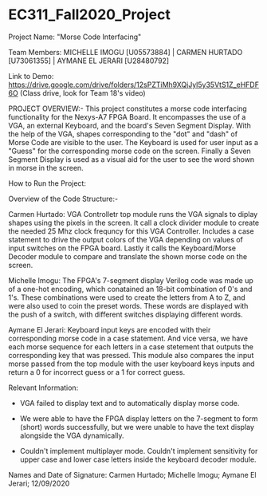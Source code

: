 # EC311_Fall2020_Project

Project Name: "Morse Code Interfacing"

Team Members: MICHELLE IMOGU [U05573884] | CARMEN HURTADO [U73061355] |  AYMANE EL JERARI [U28480792]


Link to Demo: https://drive.google.com/drive/folders/12sPZTiMh9XQjJyl5y35VtS1Z_eHFDF6O (Class drive, look for Team 18's video)


PROJECT OVERVIEW:- This project constitutes a morse code interfacing functionality for the Nexys-A7 FPGA Board. It encompasses the use of a VGA, an external Keyboard, and the board's Seven Segment Display. With the help of the VGA, shapes corresponding to the "dot" and "dash" of Morse Code are visible to the user. The Keyboard is used for user input as a "Guess" for the corresponding morse code on the screen. Finally a Seven Segment Display is used as a visual aid for the user to see the word shown in morse in the screen. 


How to Run the Project: 


Overview of the Code Structure:-

Carmen Hurtado:  VGA Controlletr top module runs the VGA signals to diplay shapes using the pixels in the screen. It call a clock divider module to create the needed 25 Mhz clock frequncy for this VGA Controller. Includes a case statement to drive the output colors of the VGA depending on values of input switches on the FPGA board. Lastly it calls the Keyboard/Morse Decoder module to compare and translate the shown morse code on the screen.

Michelle Imogu: The FPGA's 7-segment display Verilog code was made up of a one-hot encoding, which conatained an 18-bit combination of 0's and 1's. These combinations were used to create the letters from A to Z, and were also used to coin the preset words. These words are displayed with the push of a switch, with different switches displaying different words.

Aymane El Jerari: Keyboard input keys are encoded with their corresponding morse code in a case statement. And vice versa, we have each morse sequence for each letters in a case stetement that outputs the corresponding key that was pressed. This module also compares the input morse passed from the top module with the user keyboard keys inputs and return a 0 for incorrect guess or a 1 for correct guess. 



Relevant Information:

- VGA failed to display text and to automatically display morse code. 

- We were able to have the FPGA display letters on the 7-segment to form (short) words successfully, but we were unable to have the text display alongside the VGA dynamically.

- Couldn't implement multiplayer mode. Couldn't implement sensitivity for upper case and lower case letters inside the keyboard decoder module.


Names and Date of Signature: Carmen Hurtado; Michelle Imogu; Aymane El Jerari; 12/09/2020
